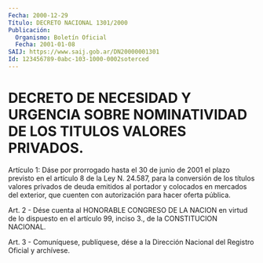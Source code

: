 ```yaml
---
Fecha: 2000-12-29
Título: DECRETO NACIONAL 1301/2000
Publicación:
  Organismo: Boletín Oficial
  Fecha: 2001-01-08
SAIJ: https://www.saij.gob.ar/DN20000001301
Id: 123456789-0abc-103-1000-0002soterced
---
```

# DECRETO DE NECESIDAD Y URGENCIA SOBRE NOMINATIVIDAD DE LOS TITULOS VALORES PRIVADOS.

<a id="1"></a>
Artículo 1: Dáse por prorrogado hasta el 30 de junio de 2001 el plazo previsto en el artículo 8 de la Ley N. 24.587, para la conversión de los títulos valores privados de deuda emitidos al portador y colocados en mercados del exterior, que cuenten  con  autorización para hacer oferta pública.

<a id="2"></a>
Art. 2 - Dése  cuenta al HONORABLE CONGRESO DE LA NACION en virtud de lo dispuesto  en  el  artículo 99, inciso 3., de la CONSTITUCION NACIONAL.

<a id="3"></a>
Art. 3 - Comuníquese, publíquese, dése a la Dirección Nacional del Registro Oficial y archívese.